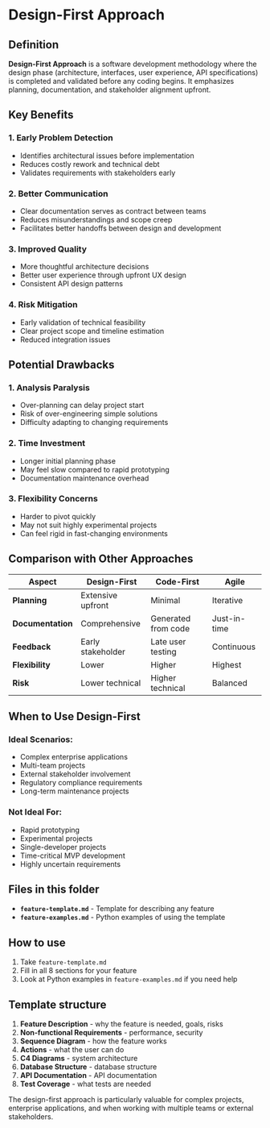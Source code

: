 # Design-First Approach

## Definition

**Design-First Approach** is a software development methodology where the design phase (architecture, interfaces, user experience, API specifications) is completed and validated before any coding begins. It emphasizes planning, documentation, and stakeholder alignment upfront.

## Key Benefits

### 1. **Early Problem Detection**
- Identifies architectural issues before implementation
- Reduces costly rework and technical debt
- Validates requirements with stakeholders early

### 2. **Better Communication**
- Clear documentation serves as contract between teams
- Reduces misunderstandings and scope creep
- Facilitates better handoffs between design and development

### 3. **Improved Quality**
- More thoughtful architecture decisions
- Better user experience through upfront UX design
- Consistent API design patterns

### 4. **Risk Mitigation**
- Early validation of technical feasibility
- Clear project scope and timeline estimation
- Reduced integration issues

## Potential Drawbacks

### 1. **Analysis Paralysis**
- Over-planning can delay project start
- Risk of over-engineering simple solutions
- Difficulty adapting to changing requirements

### 2. **Time Investment**
- Longer initial planning phase
- May feel slow compared to rapid prototyping
- Documentation maintenance overhead

### 3. **Flexibility Concerns**
- Harder to pivot quickly
- May not suit highly experimental projects
- Can feel rigid in fast-changing environments

## Comparison with Other Approaches

| Aspect | Design-First | Code-First | Agile |
|--------|-------------|------------|-------|
| **Planning** | Extensive upfront | Minimal | Iterative |
| **Documentation** | Comprehensive | Generated from code | Just-in-time |
| **Feedback** | Early stakeholder | Late user testing | Continuous |
| **Flexibility** | Lower | Higher | Highest |
| **Risk** | Lower technical | Higher technical | Balanced |

## When to Use Design-First

### **Ideal Scenarios:**
- Complex enterprise applications
- Multi-team projects
- External stakeholder involvement
- Regulatory compliance requirements
- Long-term maintenance projects

### **Not Ideal For:**
- Rapid prototyping
- Experimental projects
- Single-developer projects
- Time-critical MVP development
- Highly uncertain requirements

## Files in this folder

- **`feature-template.md`** - Template for describing any feature
- **`feature-examples.md`** - Python examples of using the template

## How to use

1. Take `feature-template.md`
2. Fill in all 8 sections for your feature
3. Look at Python examples in `feature-examples.md` if you need help

## Template structure

1. **Feature Description** - why the feature is needed, goals, risks
2. **Non-functional Requirements** - performance, security
3. **Sequence Diagram** - how the feature works
4. **Actions** - what the user can do
5. **C4 Diagrams** - system architecture
6. **Database Structure** - database structure
7. **API Documentation** - API documentation
8. **Test Coverage** - what tests are needed

The design-first approach is particularly valuable for complex projects, enterprise applications, and when working with multiple teams or external stakeholders.
